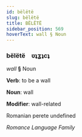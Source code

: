 ```yaml
---
id: bëlëtë
slug: bëlëtë
title: BËLËTË
sidebar_position: 569
hoverText: wall § Noun
---
```


### bëlëtë&emsp;<span kind="abugida">ʋʇʓʇcʇ</span>

*wall* **§** Noun

**Verb**: to be a wall

**Noun**: wall

**Modifier**: wall-related

Romanian perete undefined

*Romance Language Family*